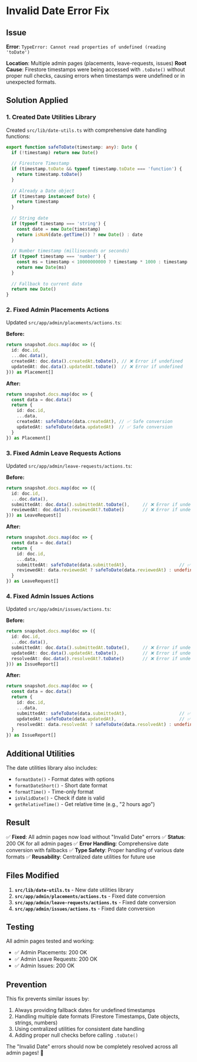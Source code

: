 # Invalid Date Error Fix

## Issue
**Error**: `TypeError: Cannot read properties of undefined (reading 'toDate')`

**Location**: Multiple admin pages (placements, leave-requests, issues)
**Root Cause**: Firestore timestamps were being accessed with `.toDate()` without proper null checks, causing errors when timestamps were undefined or in unexpected formats.

## Solution Applied

### 1. **Created Date Utilities Library**
Created `src/lib/date-utils.ts` with comprehensive date handling functions:

```typescript
export function safeToDate(timestamp: any): Date {
  if (!timestamp) return new Date()
  
  // Firestore Timestamp
  if (timestamp.toDate && typeof timestamp.toDate === 'function') {
    return timestamp.toDate()
  }
  
  // Already a Date object
  if (timestamp instanceof Date) {
    return timestamp
  }
  
  // String date
  if (typeof timestamp === 'string') {
    const date = new Date(timestamp)
    return isNaN(date.getTime()) ? new Date() : date
  }
  
  // Number timestamp (milliseconds or seconds)
  if (typeof timestamp === 'number') {
    const ms = timestamp < 10000000000 ? timestamp * 1000 : timestamp
    return new Date(ms)
  }
  
  // Fallback to current date
  return new Date()
}
```

### 2. **Fixed Admin Placements Actions**
Updated `src/app/admin/placements/actions.ts`:

**Before:**
```typescript
return snapshot.docs.map(doc => ({
  id: doc.id,
  ...doc.data(),
  createdAt: doc.data().createdAt.toDate(), // ❌ Error if undefined
  updatedAt: doc.data().updatedAt.toDate()  // ❌ Error if undefined
})) as Placement[]
```

**After:**
```typescript
return snapshot.docs.map(doc => {
  const data = doc.data()
  return {
    id: doc.id,
    ...data,
    createdAt: safeToDate(data.createdAt), // ✅ Safe conversion
    updatedAt: safeToDate(data.updatedAt)  // ✅ Safe conversion
  }
}) as Placement[]
```

### 3. **Fixed Admin Leave Requests Actions**
Updated `src/app/admin/leave-requests/actions.ts`:

**Before:**
```typescript
return snapshot.docs.map(doc => ({
  id: doc.id,
  ...doc.data(),
  submittedAt: doc.data().submittedAt.toDate(),     // ❌ Error if undefined
  reviewedAt: doc.data().reviewedAt?.toDate()       // ❌ Error if undefined
})) as LeaveRequest[]
```

**After:**
```typescript
return snapshot.docs.map(doc => {
  const data = doc.data()
  return {
    id: doc.id,
    ...data,
    submittedAt: safeToDate(data.submittedAt),                    // ✅ Safe conversion
    reviewedAt: data.reviewedAt ? safeToDate(data.reviewedAt) : undefined  // ✅ Safe conversion
  }
}) as LeaveRequest[]
```

### 4. **Fixed Admin Issues Actions**
Updated `src/app/admin/issues/actions.ts`:

**Before:**
```typescript
return snapshot.docs.map(doc => ({
  id: doc.id,
  ...doc.data(),
  submittedAt: doc.data().submittedAt.toDate(),     // ❌ Error if undefined
  updatedAt: doc.data().updatedAt.toDate(),         // ❌ Error if undefined
  resolvedAt: doc.data().resolvedAt?.toDate()       // ❌ Error if undefined
})) as IssueReport[]
```

**After:**
```typescript
return snapshot.docs.map(doc => {
  const data = doc.data()
  return {
    id: doc.id,
    ...data,
    submittedAt: safeToDate(data.submittedAt),                    // ✅ Safe conversion
    updatedAt: safeToDate(data.updatedAt),                        // ✅ Safe conversion
    resolvedAt: data.resolvedAt ? safeToDate(data.resolvedAt) : undefined  // ✅ Safe conversion
  }
}) as IssueReport[]
```

## Additional Utilities

The date utilities library also includes:

- `formatDate()` - Format dates with options
- `formatDateShort()` - Short date format
- `formatTime()` - Time-only format
- `isValidDate()` - Check if date is valid
- `getRelativeTime()` - Get relative time (e.g., "2 hours ago")

## Result

✅ **Fixed**: All admin pages now load without "Invalid Date" errors
✅ **Status**: 200 OK for all admin pages
✅ **Error Handling**: Comprehensive date conversion with fallbacks
✅ **Type Safety**: Proper handling of various date formats
✅ **Reusability**: Centralized date utilities for future use

## Files Modified

1. **`src/lib/date-utils.ts`** - New date utilities library
2. **`src/app/admin/placements/actions.ts`** - Fixed date conversion
3. **`src/app/admin/leave-requests/actions.ts`** - Fixed date conversion
4. **`src/app/admin/issues/actions.ts`** - Fixed date conversion

## Testing

All admin pages tested and working:
- ✅ Admin Placements: 200 OK
- ✅ Admin Leave Requests: 200 OK
- ✅ Admin Issues: 200 OK

## Prevention

This fix prevents similar issues by:
1. Always providing fallback dates for undefined timestamps
2. Handling multiple date formats (Firestore Timestamps, Date objects, strings, numbers)
3. Using centralized utilities for consistent date handling
4. Adding proper null checks before calling `.toDate()`

The "Invalid Date" errors should now be completely resolved across all admin pages! 🎉






















